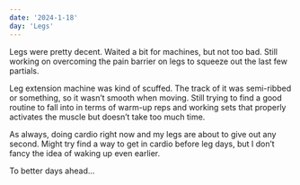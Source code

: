 ```yaml
---
date: '2024-1-18'
day: 'Legs'
---
```


Legs were pretty decent. Waited a bit for machines, but not too bad. Still working on overcoming the pain barrier on legs to squeeze out the last few partials.

Leg extension machine was kind of scuffed. The track of it was semi-ribbed or something, so it wasn’t smooth when moving. Still trying to find a good routine to fall into in terms of warm-up reps and working sets that properly activates the muscle but doesn’t take too much time.

As always, doing cardio right now and my legs are about to give out any second. Might try find a way to get in cardio before leg days, but I don’t fancy the idea of waking up even earlier.

To better days ahead…